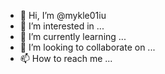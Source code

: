 - 👋 Hi, I’m @mykle01iu
- 👀 I’m interested in ...
- 🌱 I’m currently learning ...
- 💞️ I’m looking to collaborate on ...
- 📫 How to reach me ...

<!---
mykle01iu/mykle01iu is a ✨ special ✨ repository because its `README.md` (this file) appears on your GitHub profile.
You can click the Preview link to take a look at your changes.
--->
